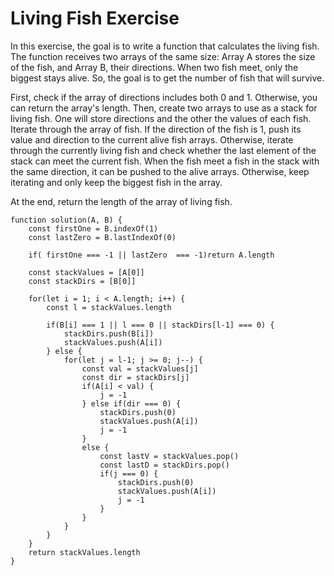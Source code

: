 # Living Fish Exercise

In this exercise, the goal is to write a function that calculates the living fish.
The function receives two arrays of the same size: Array A stores the size of the fish, and Array B, their directions.
When two fish meet, only the biggest stays alive. So, the goal is to get the number of fish that will survive.

First, check if the array of directions includes both 0 and 1. Otherwise, you can return the array's length.
Then, create two arrays to use as a stack for living fish. One will store directions and the other the values of each fish.
Iterate through the array of fish. If the direction of the fish is 1, push its value and direction to the current alive fish arrays.
Otherwise, iterate through the currently living fish and check whether the last element of the stack can meet the current fish.
When the fish meet a fish in the stack with the same direction, it can be pushed to the alive arrays. Otherwise, keep iterating and only keep the biggest fish in the array.

At the end, return the length of the array of living fish.

```
function solution(A, B) {
    const firstOne = B.indexOf(1)
    const lastZero = B.lastIndexOf(0)

    if( firstOne === -1 || lastZero  === -1)return A.length

    const stackValues = [A[0]]
    const stackDirs = [B[0]]

    for(let i = 1; i < A.length; i++) {
        const l = stackValues.length

        if(B[i] === 1 || l === 0 || stackDirs[l-1] === 0) {
            stackDirs.push(B[i])
            stackValues.push(A[i]) 
        } else {
            for(let j = l-1; j >= 0; j--) {
                const val = stackValues[j]
                const dir = stackDirs[j]
                if(A[i] < val) {
                    j = -1
                } else if(dir === 0) {
                    stackDirs.push(0)
                    stackValues.push(A[i])
                    j = -1
                }
                else {
                    const lastV = stackValues.pop()
                    const lastD = stackDirs.pop()
                    if(j === 0) {
                        stackDirs.push(0)
                        stackValues.push(A[i])
                        j = -1
                    }
                }
            }   
        }
    }
    return stackValues.length 
}
```
